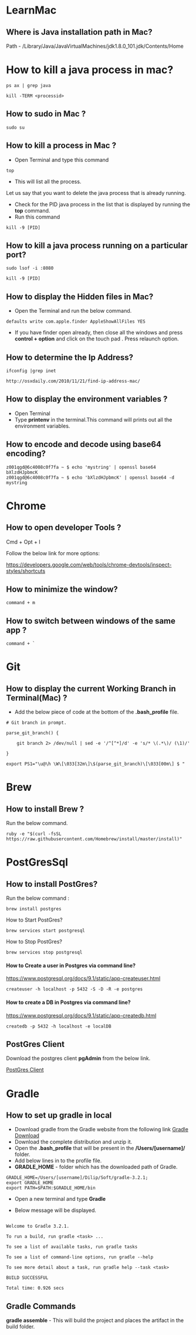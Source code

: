# LearnMac

## Where is Java installation path in Mac?

Path - /Library/Java/JavaVirtualMachines/jdk1.8.0_101.jdk/Contents/Home

# How to kill a java process in mac?  

```
ps ax | grep java

kill -TERM <processid>

```

## How to sudo  in Mac ?

```
sudo su
```


## How to kill a process in Mac ?

-   Open Terminal and type this command 

```
top
```

-   This will list all the process.

Let us say that you want to delete the java process that is already running.

-   Check for the PID java process in the list that is displayed by running the **top** command.
-   Run this command 

```
kill -9 [PID]
```

## How to kill a java process running on a particular port?

```
sudo lsof -i :8080
```
```
kill -9 [PID]
```

## How to display the Hidden files in Mac?

- Open the Terminal and run the below command.

```
defaults write com.apple.finder AppleShowAllFiles YES
```
- If you have finder open already, then close all the windows and press **control + option** and click on the touch pad . Press relaunch option.

## How to determine the Ip Address?
```
ifconfig |grep inet

http://osxdaily.com/2010/11/21/find-ip-address-mac/

```


## How to display the environment variables ?

- Open Terminal
- Type **printenv** in the terminal.This command will prints out all the environment variables.

## How to encode and decode using base64 encoding?

```
z001qgd@6c4008c0f7fa ~ $ echo 'mystring' | openssl base64
bXlzdHJpbmcK
z001qgd@6c4008c0f7fa ~ $ echo 'bXlzdHJpbmcK' | openssl base64 -d
mystring
```

# Chrome 

## How to open developer Tools ?

Cmd + Opt + I

Follow the below link for more options:

https://developers.google.com/web/tools/chrome-devtools/inspect-styles/shortcuts


## How to minimize the window?

```
command + m
```

## How to switch between windows of the same app ?

```
command + `
```

# Git

## How to display the current Working Branch in Terminal(Mac) ?

- Add the below piece of code at the bottom of the **.bash_profile** file.

```
# Git branch in prompt.

parse_git_branch() {

    git branch 2> /dev/null | sed -e '/^[^*]/d' -e 's/* \(.*\)/ (\1)/'

}

export PS1="\u@\h \W\[\033[32m\]\$(parse_git_branch)\[\033[00m\] $ "

```

# Brew

## How to install Brew ?

Run the below command.

```
ruby -e "$(curl -fsSL https://raw.githubusercontent.com/Homebrew/install/master/install)"

```

# PostGresSql

## How to install PostGres?

Run the below command : 

```
brew install postgres

```

How to Start PostGres?

```
brew services start postgresql
```

How to Stop PostGres?

```
brew services stop postgresql

```

#### How to Create a user in Postgres via command line?  

https://www.postgresql.org/docs/9.1/static/app-createuser.html

```
createuser -h localhost -p 5432 -S -D -R -e postgres

```

#### How to create a DB in Postgres via command line?  

https://www.postgresql.org/docs/9.1/static/app-createdb.html

```
createdb -p 5432 -h localhost -e localDB

```


## PostGres Client

Download the postgres client **pgAdmin** from the below link. 

[PostGres Client](https://www.postgresql.org/ftp/pgadmin3/pgadmin4/v1.1/macos/)

# Gradle 
## How to set up gradle in local

- Download gradle from the Gradle website from the following link [Gradle Download](https://gradle.org/gradle-download/)
- Download the complete distribution and unzip it.
- Open the **.bash_profile** that will be present in the **/Users/[username]/** folder.
- Add below lines in to the profile file.
- **GRADLE_HOME** - folder which has the downloaded path of Gradle.

```
GRADLE_HOME=/Users/[username]/Dilip/Soft/gradle-3.2.1;
export GRADLE_HOME
export PATH=$PATH:$GRADLE_HOME/bin
```
- Open a new terminal and type **Gradle** 

- Below message will be displayed. 
```

Welcome to Gradle 3.2.1.

To run a build, run gradle <task> ...

To see a list of available tasks, run gradle tasks

To see a list of command-line options, run gradle --help

To see more detail about a task, run gradle help --task <task>

BUILD SUCCESSFUL

Total time: 0.926 secs
```
## Gradle Commands

**gradle assemble** - This will build the project and places the artifact in the build folder.

